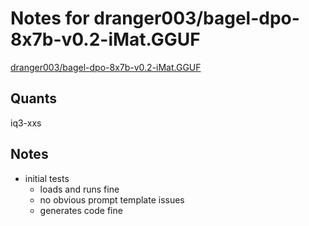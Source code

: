 # Notes for dranger003/bagel-dpo-8x7b-v0.2-iMat.GGUF
[dranger003/bagel-dpo-8x7b-v0.2-iMat.GGUF](https://huggingface.co/dranger003/bagel-dpo-8x7b-v0.2-iMat.GGUF)

## Quants
iq3-xxs

## Notes
- initial tests
  - loads and runs fine
  - no obvious prompt template issues
  - generates code fine
